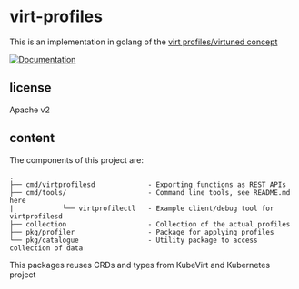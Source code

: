 # virt-profiles

This is an implementation in golang of the [virt profiles/virtuned concept](https://github.com/nertpinx/virt-manager/pull/1)

[![Documentation](https://godoc.org/github.com/fromanirh/virt-profiles/pkg/profiler?status.svg)](http://godoc.org/github.com/fromanirh/virt-profiles/pkg/profiler)

## license
Apache v2

## content
The components of this project are:

```
.
├── cmd/virtprofilesd             - Exporting functions as REST APIs
├── cmd/tools/                    - Command line tools, see README.md here
|            └── virtprofilectl   - Example client/debug tool for virtprofilesd
├── collection                    - Collection of the actual profiles
├── pkg/profiler                  - Package for applying profiles
└── pkg/catalogue                 - Utility package to access collection of data
```

This packages reuses CRDs and types from KubeVirt and Kubernetes project

